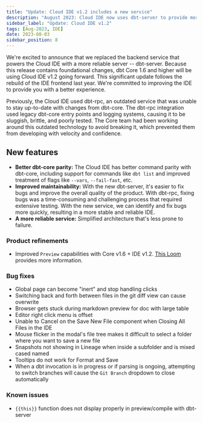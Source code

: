 ```yaml
---
title: "Update: Cloud IDE v1.2 includes a new service"
description: "August 2023: Cloud IDE now uses dbt-server to provide more reliable service and dbt Core feature parity, including support for commands like `dbt list`."
sidebar_label: "Update: Cloud IDE v1.2"
tags: [Aug-2023, IDE]
date: 2023-08-03
sidebar_position: 8
---
```


We're excited to announce that we replaced the backend service that powers the Cloud IDE with a more reliable server -- dbt-server. Because this release contains foundational changes, dbt Core 1.6 and higher will be using Cloud IDE v1.2 going forward. This significant update follows the rebuild of the IDE frontend last year. We're committed to improving the IDE to provide you with a better experience.

Previously, the Cloud IDE used dbt-rpc, an outdated service that was unable to stay up-to-date with changes from dbt-core. The dbt-rpc integration used legacy dbt-core entry points and logging systems, causing it to be sluggish, brittle, and poorly tested. The Core team had been working around this outdated technology to avoid breaking it, which prevented them from developing with velocity and confidence.

## New features

- **Better dbt-core parity:** The Cloud IDE has better command parity with dbt-core, including support for commands like `dbt list` and improved treatment of flags like `--vars`, `--fail-fast`, etc.
- **Improved maintainability:** With the new dbt-server, it's easier to fix bugs and improve the overall quality of the product. With dbt-rpc, fixing bugs was a time-consuming and challenging process that required extensive testing. With the new service, we can identify and fix bugs more quickly, resulting in a more stable and reliable IDE.
- **A more reliable service:** Simplified architecture that's less prone to failure.

### Product refinements

- Improved `Preview` capabilities with Core v1.6 + IDE v1.2. [This Loom](https://www.loom.com/share/12838feb77bf463c8585fc1fc6aa161b) provides more information.

### Bug fixes

- Global page can become "inert" and stop handling clicks
- Switching back and forth between files in the git diff view can cause overwrite
- Browser gets stuck during markdown preview for doc with large table
- Editor right click menu is offset
- Unable to Cancel on the Save New File component when Closing All Files in the IDE
- Mouse flicker in the modal's file tree makes it difficult to select a folder where you want to save a new file  
- Snapshots not showing in Lineage when inside a subfolder and is mixed cased named
- Tooltips do not work for Format and Save
- When a dbt invocation is in progress or if parsing is ongoing, attempting to switch branches will cause the `Git Branch` dropdown to close automatically

### Known issues

- `{{this}}` function does not display properly in preview/compile with dbt-server
